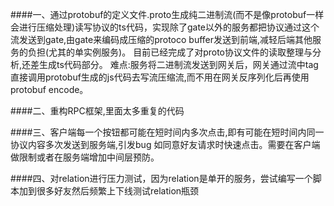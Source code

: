 <!-- ~~123~~ -->
####一、通过protobuf的定义文件.proto生成纯二进制流(而不是像protobuf一样会进行压缩处理)读写协议的ts代码，实现除了gate以外的服务都把协议通过这个流发送到gate,由gate来编码成压缩的protoco buffer发送到前端,减轻后端其他服务的负担(尤其的单实例服务)。
目前已经完成了对proto协议文件的读取整理与分析,还差生成ts代码部分。
难点:服务将二进制流发送到网关后，网关通过流中tag直接调用protobuf生成的js代码去写流压缩流,而不用在网关反序列化后再使用protobuf encode。

####二、重构RPC框架,里面太多重复的代码


####三、客户端每一个按钮都可能在短时间内多次点击,即有可能在短时间内同一协议内容多次发送到服务端,引发bug
如同意好友请求时快速点击。需要在客户端做限制或者在服务端增加中间层预防。

####四、对relation进行压力测试，因为relation是单开的服务，尝试编写一个脚本加到很多好友然后频繁上下线测试relation瓶颈